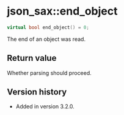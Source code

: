 # json_sax::end_object

```cpp
virtual bool end_object() = 0;
```

The end of an object was read.

## Return value

Whether parsing should proceed.

## Version history

- Added in version 3.2.0.
